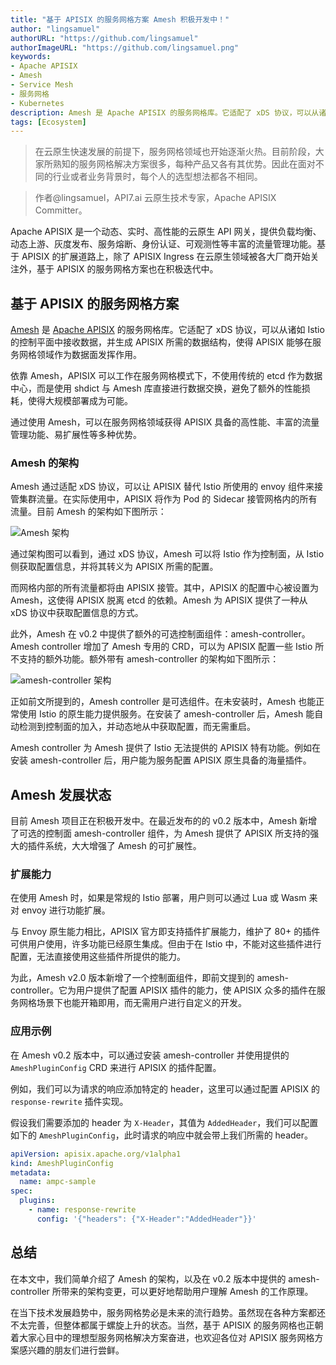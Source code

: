 ```yaml
---
title: "基于 APISIX 的服务网格方案 Amesh 积极开发中！"
author: "lingsamuel"
authorURL: "https://github.com/lingsamuel"
authorImageURL: "https://github.com/lingsamuel.png"
keywords: 
- Apache APISIX
- Amesh
- Service Mesh
- 服务网格
- Kubernetes
description: Amesh 是 Apache APISIX 的服务网格库。它适配了 xDS 协议，可以从诸如 Istio 的控制平面中接收数据，并生成 APISIX 所需的数据结构，使得 APISIX 能够在服务网格领域作为数据面发挥作用。
tags: [Ecosystem]
---
```


> 在云原生快速发展的前提下，服务网格领域也开始逐渐火热。目前阶段，大家所熟知的服务网格解决方案很多，每种产品又各有其优势。因此在面对不同的行业或者业务背景时，每个人的选型想法都各不相同。

<!--truncate-->

> 作者@lingsamuel，API7.ai 云原生技术专家，Apache APISIX Committer。

Apache APISIX 是一个动态、实时、高性能的云原生 API 网关，提供负载均衡、动态上游、灰度发布、服务熔断、身份认证、可观测性等丰富的流量管理功能。基于 APISIX 的扩展道路上，除了 APISIX Ingress 在云原生领域被各大厂商开始关注外，基于 APISIX 的服务网格方案也在积极迭代中。

## 基于 APISIX 的服务网格方案

[Amesh](https://github.com/api7/amesh) 是 [Apache APISIX](https://github.com/apache/apisix) 的服务网格库。它适配了 xDS 协议，可以从诸如 Istio 的控制平面中接收数据，并生成 APISIX 所需的数据结构，使得 APISIX 能够在服务网格领域作为数据面发挥作用。

依靠 Amesh，APISIX 可以工作在服务网格模式下，不使用传统的 etcd 作为数据中心，而是使用 shdict 与 Amesh 库直接进行数据交换，避免了额外的性能损耗，使得大规模部署成为可能。

通过使用 Amesh，可以在服务网格领域获得 APISIX 具备的高性能、丰富的流量管理功能、易扩展性等多种优势。

### Amesh 的架构

Amesh 通过适配 xDS 协议，可以让 APISIX 替代 Istio 所使用的 envoy 组件来接管集群流量。在实际使用中，APISIX 将作为 Pod 的 Sidecar 接管网格内的所有流量。目前 Amesh 的架构如下图所示：

![Amesh 架构](https://static.apiseven.com/uploads/2023/01/10/VMKr49uF_image%20%2830%29.png)

通过架构图可以看到，通过 xDS 协议，Amesh 可以将 Istio 作为控制面，从 Istio 侧获取配置信息，并将其转义为 APISIX 所需的配置。

而网格内部的所有流量都将由 APISIX 接管。其中，APISIX 的配置中心被设置为 Amesh，这使得 APISIX 脱离 etcd 的依赖。Amesh 为 APISIX 提供了一种从 xDS 协议中获取配置信息的方式。

此外，Amesh 在 v0.2 中提供了额外的可选控制面组件：amesh-controller。Amesh controller 增加了 Amesh 专用的 CRD，可以为 APISIX 配置一些 Istio 所不支持的额外功能。额外带有 amesh-controller 的架构如下图所示：

![amesh-controller 架构](https://static.apiseven.com/uploads/2023/01/10/uMIuFFRI_image%20%2831%29.png)

正如前文所提到的，Amesh controller 是可选组件。在未安装时，Amesh 也能正常使用 Istio 的原生能力提供服务。在安装了 amesh-controller 后，Amesh 能自动检测到控制面的加入，并动态地从中获取配置，而无需重启。

Amesh controller 为 Amesh 提供了 Istio 无法提供的 APISIX 特有功能。例如在安装 amesh-controller 后，用户能为服务配置 APISIX 原生具备的海量插件。

## Amesh 发展状态

目前 Amesh 项目正在积极开发中。在最近发布的的 v0.2 版本中，Amesh 新增了可选的控制面 amesh-controller 组件，为 Amesh 提供了 APISIX 所支持的强大的插件系统，大大增强了 Amesh 的可扩展性。

### 扩展能力

在使用 Amesh 时，如果是常规的 Istio 部署，用户则可以通过 Lua 或 Wasm 来对 envoy 进行功能扩展。

与 Envoy 原生能力相比，APISIX 官方即支持插件扩展能力，维护了 80+ 的插件可供用户使用，许多功能已经原生集成。但由于在 Istio 中，不能对这些插件进行配置，无法直接使用这些插件所提供的能力。

为此，Amesh v2.0 版本新增了一个控制面组件，即前文提到的 amesh-controller。它为用户提供了配置 APISIX 插件的能力，使 APISIX 众多的插件在服务网格场景下也能开箱即用，而无需用户进行自定义的开发。

### 应用示例

在 Amesh v0.2 版本中，可以通过安装 amesh-controller 并使用提供的 `AmeshPluginConfig` CRD 来进行 APISIX 的插件配置。

例如，我们可以为请求的响应添加特定的 header，这里可以通过配置 APISIX 的 `response-rewrite` 插件实现。

假设我们需要添加的 header 为 `X-Header`，其值为 `AddedHeader`，我们可以配置如下的 `AmeshPluginConfig`，此时请求的响应中就会带上我们所需的 header。

```YAML
apiVersion: apisix.apache.org/v1alpha1
kind: AmeshPluginConfig
metadata:
  name: ampc-sample
spec:
  plugins:
    - name: response-rewrite
      config: '{"headers": {"X-Header":"AddedHeader"}}'
```

## 总结

在本文中，我们简单介绍了 Amesh 的架构，以及在 v0.2 版本中提供的 amesh-controller 所带来的架构变更，可以更好地帮助用户理解 Amesh 的工作原理。

在当下技术发展趋势中，服务网格势必是未来的流行趋势。虽然现在各种方案都还不太完善，但整体都属于螺旋上升的状态。当然，基于 APISIX 的服务网格也正朝着大家心目中的理想型服务网格解决方案奋进，也欢迎各位对 APISIX 服务网格方案感兴趣的朋友们进行尝鲜。
